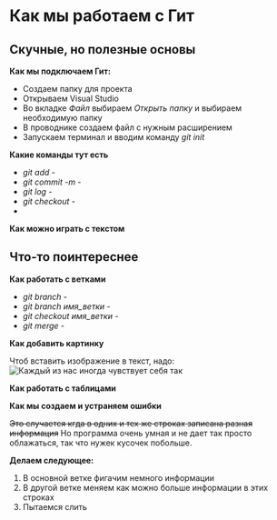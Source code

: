 # Как мы работаем с Гит

## Скучные, но полезные основы 
**Как мы подключаем Гит:**

* Создаем папку для проекта
* Открываем Visual Studio
* Во вкладке *Файл* выбираем *Открыть папку* и выбираем необходимую папку 
* В проводнике создаем файл с нужным расширением
* Запускаем терминал и вводим команду *git init* 

**Какие команды тут есть**
* *git add* - 
* *git commit -m* - 
* *git log* - 
* *git checkout* - 
* 

**Как можно играть с текстом**
## Что-то поинтереснее
**Как работать с ветками**
* *git branch* -
* *git branch имя_ветки* -
* *git checkout имя_ветки* - 
* *git merge* - 

**Как добавить картинку**

Чтоб вставить изображение в текст, надо: 
![Каждый из нас иногда чувствует себя так](everyone.jpg)

**Как работать с таблицами**

**Как мы создаем и устраняем ошибки**

~~Это случается кгда в одних и тех же строках записана разная информация~~ Но программа очень умная и не дает так просто облажаться, так что нужек кусочек побольше. 

**Делаем следующее:**

1. В основной ветке фигачим немного информации
2. В другой ветке меняем как можно больше информации в этих строках
3. Пытаемся слить
